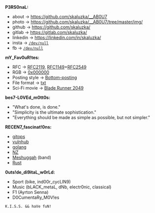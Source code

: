 **P3RS0naL:**
- about -> https://github.com/skaluzka/__AB0U7
- photo -> https://github.com/skaluzka/__AB0U7/tree/master/img/
- github -> https://github.com/skaluzka/
- gitlab -> https://gitlab.com/skaluzka/
- linkedin -> https://linkedin.com/in/skaluzka/
- insta -> [`/dev/null`](https://en.wikipedia.org/wiki/Null_device)
- fb -> [`/dev/null`](https://en.wikipedia.org/wiki/Null_device)

**mY_Fav0uR!tes:**
- RFC -> [RFC2119](https://tools.ietf.org/html/rfc2119),
[RFC1149](https://tools.ietf.org/html/rfc1149)+[RFC2549](https://tools.ietf.org/html/rfc2549)
- RGB -> [0x000000](https://www.w3schools.com/colors/color_tryit.asp?hex=000000)
- Posting style -> [Bottom-posting](https://en.wikipedia.org/wiki/Posting_style#Bottom-posting)
- File format -> [txt](https://pubs.opengroup.org/onlinepubs/9699919799/basedefs/V1_chap03.html#tag_03_403)
- Sci-Fi movie -> [Blade Runner 2049](https://en.wikipedia.org/wiki/Blade_Runner_2049)

**bes7-L0VEd_m0tt0s:**
- "What's done, is done."
- "Simplicity is the ultimate sophistication."
- "Everything should be made as simple as possible, but not simpler."

**RECEN7_fascinat!0ns:**
- [gitops](https://www.gitops.tech/)
- [vulnhub](https://www.vulnhub.com/#)
- [golang](https://golang.org/)
- [NZ](https://en.wikipedia.org/wiki/New_Zealand)
- [Meshuggah](https://www.meshuggah.net/) (band)
- [Rust](https://www.rust-lang.org/)

**0uts!de_di9itaL_w0rLd:**
- Sport (bike, ind00r_cycLIN9)
- Music (bLACK_metaL, dNb, electr0nic, classical)
- F1 (Ayrton Senna)
- D0CumentaRy_M0V!es


``K.I.S.S. && haVe fuN!``
